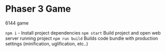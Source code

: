 # Phaser 3 Game

6144 game

`npm i` - Install project dependencies
`npm start` Build project and open web server running project
`npm run build` Builds code bundle with production settings (minification, uglification, etc..)
